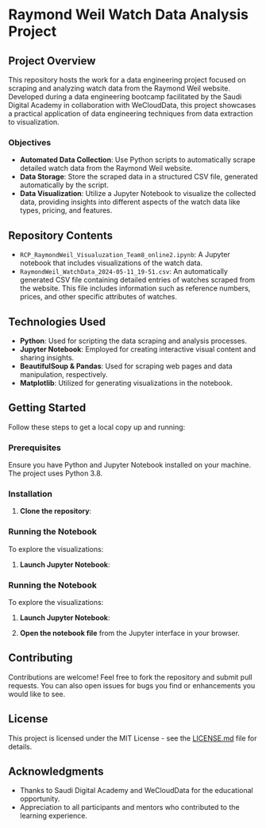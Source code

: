 # Raymond Weil Watch Data Analysis Project

## Project Overview

This repository hosts the work for a data engineering project focused on scraping and analyzing watch data from the Raymond Weil website. Developed during a data engineering bootcamp facilitated by the Saudi Digital Academy in collaboration with WeCloudData, this project showcases a practical application of data engineering techniques from data extraction to visualization.

### Objectives

- **Automated Data Collection**: Use Python scripts to automatically scrape detailed watch data from the Raymond Weil website.
- **Data Storage**: Store the scraped data in a structured CSV file, generated automatically by the script.
- **Data Visualization**: Utilize a Jupyter Notebook to visualize the collected data, providing insights into different aspects of the watch data like types, pricing, and features.

## Repository Contents

- `RCP_RaymondWeil_Visualuzation_Team8_online2.ipynb`: A Jupyter notebook that includes visualizations of the watch data.
- `RaymondWeil_WatchData_2024-05-11_19-51.csv`: An automatically generated CSV file containing detailed entries of watches scraped from the website. This file includes information such as reference numbers, prices, and other specific attributes of watches.

## Technologies Used

- **Python**: Used for scripting the data scraping and analysis processes.
- **Jupyter Notebook**: Employed for creating interactive visual content and sharing insights.
- **BeautifulSoup & Pandas**: Used for scraping web pages and data manipulation, respectively.
- **Matplotlib**: Utilized for generating visualizations in the notebook.

## Getting Started

Follow these steps to get a local copy up and running:

### Prerequisites

Ensure you have Python and Jupyter Notebook installed on your machine. The project uses Python 3.8.

### Installation

1. **Clone the repository**:


### Running the Notebook

To explore the visualizations:

1. **Launch Jupyter Notebook**:



### Running the Notebook

To explore the visualizations:

1. **Launch Jupyter Notebook**:

2. **Open the notebook file** from the Jupyter interface in your browser.

## Contributing

Contributions are welcome! Feel free to fork the repository and submit pull requests. You can also open issues for bugs you find or enhancements you would like to see.

## License

This project is licensed under the MIT License - see the [LICENSE.md](LICENSE) file for details.

## Acknowledgments

- Thanks to Saudi Digital Academy and WeCloudData for the educational opportunity.
- Appreciation to all participants and mentors who contributed to the learning experience.
